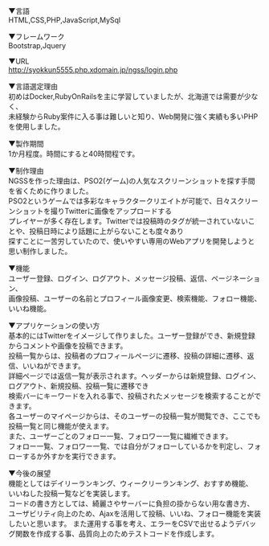 ▼言語  
HTML,CSS,PHP,JavaScript,MySql  

▼フレームワーク  
Bootstrap,Jquery  

▼URL  
http://syokkun5555.php.xdomain.jp/ngss/login.php  

▼言語選定理由  
初めはDocker,RubyOnRailsを主に学習していましたが、北海道では需要が少なく、  
未経験からRuby案件に入る事は難しいと知り、Web開発に強く実績も多いPHPを使用しました。  

▼製作期間  
1か月程度。時間にすると40時間程です。  

▼制作理由  
NGSSを作った理由は、PSO2(ゲーム)の人気なスクリーンショットを探す手間を省くために作りました。  
PSO2というゲームでは多彩なキャラクタークリエイトが可能で、日々スクリーンショットを撮りTwitterに画像をアップロードする  
プレイヤーが多く存在します。Twitterでは投稿時のタグが統一されていないことや、投稿日時により話題に上がらないことも度々あり  
探すことに一苦労していたので、使いやすい専用のWebアプリを開発しようと思い制作しました。

▼機能  
ユーザー登録、ログイン、ログアウト、メッセージ投稿、返信、ページネーション、  
画像投稿、ユーザーの名前とプロフィール画像変更、検索機能、フォロー機能、いいね機能。  

▼アプリケーションの使い方  
基本的にはTwitterをイメージして作りました。ユーザー登録ができ、新規登録からコメントや画像を投稿できます。  
投稿一覧からは、投稿者のプロフィールページに遷移、投稿の詳細に遷移、返信、いいねができます。  
詳細ページでは返信一覧が表示されます。ヘッダーからは新規登録、ログイン、ログアウト、新規投稿、投稿一覧に遷移でき  
検索バーにキーワードを入れる事で、投稿されたメッセージを検索することができます。  
各ユーザーのマイページからは、そのユーザーの投稿一覧が閲覧でき、ここでも投稿一覧と同じ機能が使えます。  
また、ユーザーごとのフォロー一覧、フォロワー一覧に繊維できます。  
フォロー一覧、フォロワー一覧、では自分がフォローしているかを判定し、フォローするか外すかを実行できます。  

▼今後の展望  
機能としてはデイリーランキング、ウィークリーランキング、おすすめ機能、  
いいねした投稿一覧などを実装します。  
コードの書き方としては、綺麗さやサーバーに負担の掛からない用な書き方、  
ユーザビリティ向上のため、Ajaxを活用して投稿、いいね、フォロー機能を実装したいと思います。
また運用する事を考え、エラーをCSVで出せるようデバッグ関数を作成する事、品質向上のためテストコードを作成します。  
